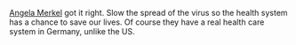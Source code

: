 <a href="https://www.bbc.com/news/world-us-canada-51835856">Angela Merkel</a> got it right. Slow the spread of the virus so the health system has a chance to save our lives. Of course they have a real health care system in Germany, unlike the US.
